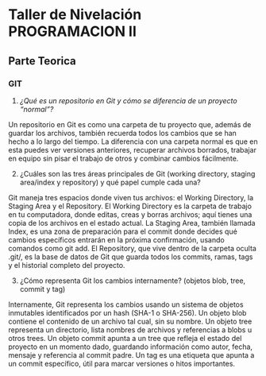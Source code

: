# Taller de Nivelación PROGRAMACION II
## Parte Teorica

### GIT

1. *¿Qué es un repositorio en Git y cómo se diferencia de un proyecto “normal”?*

Un repositorio en Git es como una carpeta de tu proyecto que, además de guardar los archivos, también recuerda todos los cambios que se han hecho a lo largo del tiempo. La diferencia con una carpeta normal es que en esta puedes ver versiones anteriores, recuperar archivos borrados, trabajar en equipo sin pisar el trabajo de otros y combinar cambios fácilmente.

2. ¿Cuáles son las tres áreas principales de Git (working directory, staging area/index y repository) y qué papel cumple cada una?

Git maneja tres espacios donde viven tus archivos: el Working Directory, la Staging Area y el Repository. El Working Directory es la carpeta de trabajo en tu computadora, donde editas, creas y borras archivos; aquí tienes una copia de los archivos en el estado actual. La Staging Area, también llamada Index, es una zona de preparación para el commit donde decides qué cambios específicos entrarán en la próxima confirmación, usando comandos como git add. El Repository, que vive dentro de la carpeta oculta .git/, es la base de datos de Git que guarda todos los commits, ramas, tags y el historial completo del proyecto.

3. ¿Cómo representa Git los cambios internamente? (objetos blob, tree, commit y tag)

Internamente, Git representa los cambios usando un sistema de objetos inmutables identificados por un hash (SHA-1 o SHA-256). Un objeto blob contiene el contenido de un archivo tal cual, sin su nombre. Un objeto tree representa un directorio, lista nombres de archivos y referencias a blobs u otros trees. Un objeto commit apunta a un tree que refleja el estado del proyecto en un momento dado, guardando información como autor, fecha, mensaje y referencia al commit padre. Un tag es una etiqueta que apunta a un commit específico, útil para marcar versiones o hitos importantes.